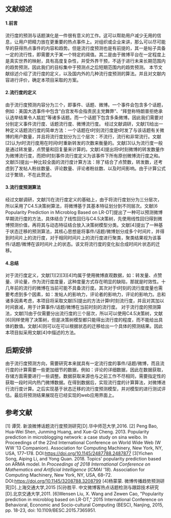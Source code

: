 ## 文献综述
#### 1.前言
流行度的预测与话题演化是一件很有意义的工作。这可以帮助用户减少无用的信息，让用户把精力放在更重要的热点事件上。对组织或企业来讲，那么可以尽可能早的获得热点事件的内容和趋势。但是流行度预测也是有前提的，其一是帖子具备一定的流行性，即需要大于某一个特定的阈值。其二是由于微博平台在一定程度上是真实世界的映射，具有高度复杂性，并受外界干预，不适于进行未来长期范围内的趋势预测，因此我们的目标集中于预测点之后短期范围内的趋势预测。
本节文献综述介绍了流行度的定义，以及国内外的几种流行度预测的算法。并且对文献内容进行评价，确定本项目采取的方案。

#### 2.流行度的定义
由于流行度预测内容分为三个，即事件、话题、微博。一个事件会包含多个话题，例如：美国大选事件中包含“白宫发布会指责民主党舞弊”、“拜登称特朗普拒绝承认选举结果令人尴尬”等诸多话题。而一个话题下包含多条微博。因此我们需要对分别定义事件流行度、话题流行度、微博流行度。
经过文献调研，文献[1]给出一种定义话题流行度的简单方法：一个话题在t时刻流行度是t时发了与该话题有关微博的用户数量，并且将流行度划分为三个层次：不流行，流行和非常流行。文献[2]认为t时流行度用在时间t时重新转发的次数来衡量的。文献[3]认为流行度一般是通过转发量，点赞量和回复量来计算的。文献[4]提出将t时刻微博的转发数量作为微博流行度，而把t时刻事件流行度定义为该事件下所有原创微博流行度之和。文献[5]提出一种比较全面的流行度计算方法：除了结合了点赞数，转发数，还考虑到了发帖人粉丝数量、评论数量、评论者粉丝数、以及时间影响。由于计算公式过于繁琐，不在此赘述。

#### 3.流行度预测算法
经过文献调研，文献[1]在流行度定义的基础上，由于将流行度划分为三分层次，所以采用了C4.5决策树算法，将微博基于其基本特征划分到不同层次。文献[6 Popularity Prediction in Microblog Based on LR-DT]提出了一种可以预测微博早期流行度的方法，具体结合了线性回归与C4.5决策树，先使用线性回归得到微博预测价值，再将其与动态特征结合放入决策树模型分类。文献[4]提出了一种基于状态迁移的预测算法，其核心思想是将事件/话题/微博划分成多个时间片，并得到时间片上的流行度，对于相同时间片上的流行度进行聚类，聚类结果视为该事件/话题/微博在该时间片上的状态。该文将流行度的变化拟合成时间片状态的迁移。

#### 4.总结
对于流行度定义，文献[1][2][3][4]均属于使用微博直观数据，如：转发量、点赞量、评论量，作为流行度度量，这种度量方式存在明显的缺陷，那就是时效性。十几年前的流行的微博在当前可能不具备流行度。其次对于t时刻的流行度度量也需要考虑到多个因素，如：发帖人的影响力，评论者的影响力，评论的影响力。总和诸多因素考虑，本项目将采取文献[5]提出的方法计算t时刻流行度，并且对其加以时间衰减，用于计算事件/话题/微博在当前时刻的流行度。
对于流行度的预测算法，文献[1]由于仅需要分出流行度的三个层次，所以可以使用C4.5决策树，文献[6]同样使用了决策树，但是决策树模型都只能得出流行度的程度，而不能给出具体的数值。文献[4]则可以在可以根据状态的迁移给出一个具体的预测结果。因此本项目拟采用文献[4]中描述的方法。

## 后期安排
由于流行度预测方向，需要研究本来就具有一定流行度的事件/话题/微博，而且流行度的计算需要一些更加细节的数据，例如：评论的详细数据，因此在数据获取，存储方面需要进行一些调整。数据获取来源也与之前工作不尽相同，需要指定性的获取一段时间内热门微博数据。在得到数据后，实现流行度的计算算法，对微博进行流行度计算。之后实现基于状态迁移的流行度预测模型，并对模型的进行测试评估。最后将预测结果展现在已经实现的web应用界面上。


## 参考文献
[1] 谭荧. 新浪微博话题流行度预测研究[D].华中师范大学,2016.
[2] Peng Bao, Hua-Wei Shen, Junming Huang, and Xue-Qi Cheng. 2013. Popularity prediction in microblogging network: a case study on sina weibo. In Proceedings of the 22nd International Conference on World Wide Web (W 
WW ’13 Companion). Association for Computing Machinery, New York, NY, USA, 177–178. DOI:https://doi.org/10.1145/2487788.2487877
[3]Yichen Song, Aiping Li, and Yong Quan. 2018. Topics' popularity prediction based on ARMA model. In <i>Proceedings of 2018 International Conference on Mathematics and Artificial Intelligence</i> (<i>ICMAI '18</i>). Association for Computing Machinery, New York, NY, USA, 68–72. DOI:https://doi.org/10.1145/3208788.3208799
[4]杨蒙蒙. 微博传播趋势预测研究[D].上海交通大学,2015
[5]孙胜平. 中文微博客热点话题检测与跟踪技术研究[D].北京交通大学,2011.
[6]Wensen Liu, X. Wang and Zewen Cao, "Popularity prediction in microblog based on LR-DT," 2015 International Conference on Behavioral, Economic and Socio-cultural Computing (BESC), Nanjing, 2015, pp. 18-23, doi: 10.1109/BESC.2015.7365951.

